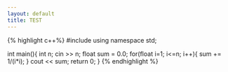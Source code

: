 ```yaml
---
layout: default
title: TEST
---
```


{% highlight c++%}
#include <iostream>
using namespace std;
 
int main(){
	int n;
	cin >> n;
	float sum = 0.0;
	for(float i=1; i<=n; i++){
		sum += 1/(i*i);
	}
	cout << sum;
	return 0;
}
{% endhighlight %}